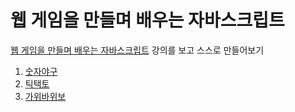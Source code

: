 # 웹 게임을 만들며 배우는 자바스크립트

[웹 게임을 만들며 배우는 자바스크립트](https://www.inflearn.com/course/%EC%9E%90%EB%B0%94%EC%8A%A4%ED%81%AC%EB%A6%BD%ED%8A%B8-%EA%B2%8C%EC%9E%84-%EA%B0%9C%EB%B0%9C/dashboard) 강의를 보고 스스로 만들어보기

1. [숫자야구](https://jiyeon2.github.io/webgame-js/number-baseball)
2. [틱택토](https://jiyeon2.github.io/webgame-js/tic-tac-toe)
2. [가위바위보](https://jiyeon2.github.io/webgame-js/rock-scissors-paper)